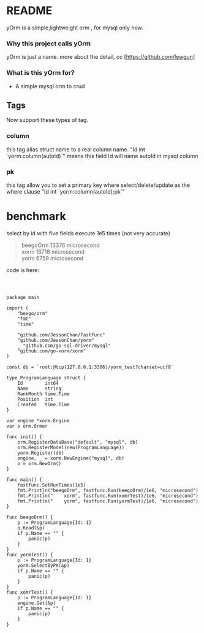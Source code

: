 # README #

yOrm is a simple,lightweight orm  , for mysql only now.

### Why this project calls yOrm ###

yOrm is just a name.
more about the detail, cc [https://github.com/lewgun]

### What is this yOrm for? ###

* A simple mysql orm to crud

## Tags ##
 
Now support these types of tag.

### column ###
this tag alias struct name to a real column name. "Id int \`yorm:column(autoId)\`" means this field Id will name autoId in mysql column

### pk ###
this tag allow you to set a primary key where select/delete/update as the where clause  "Id int \`yorm:column(autoId);pk\`"


# benchmark #

select by id with five fields execute 1e5 times (not very accurate)

> beegoOrm 13376 microsecond   
>     xorm 16718 microsecond   
>     yorm 6759 microsecond   

code is here:



<pre>
<code>


package main

import (
	"beego/orm"
	"fmt"
	"time"

	"github.com/JessonChan/fastfunc"
	"github.com/JessonChan/yorm"
	_ "github.com/go-sql-driver/mysql"
	"github.com/go-xorm/xorm"
)

const db = `root:@tcp(127.0.0.1:3306)/yorm_test?charset=utf8`

type ProgramLanguage struct {
	Id        int64
	Name      string
	RankMonth time.Time
	Position  int
	Created   time.Time
}

var engine *xorm.Engine
var o orm.Ormer

func init() {
	orm.RegisterDataBase("default", "mysql", db)
	orm.RegisterModel(new(ProgramLanguage))
	yorm.Register(db)
	engine, _ = xorm.NewEngine("mysql", db)
	o = orm.NewOrm()
}

func main() {
	fastfunc.SetRunTimes(1e5)
	fmt.Println("beegoOrm", fastfunc.Run(beegoOrm)/1e6, "microsecond")
	fmt.Println("    xorm", fastfunc.Run(xomrTest)/1e6, "microsecond")
	fmt.Println("    yorm", fastfunc.Run(yormTest)/1e6, "microsecond")
}

func beegoOrm() {
	p := ProgramLanguage{Id: 1}
	o.Read(&p)
	if p.Name == "" {
		panic(p)
	}
}
func yormTest() {
	p := ProgramLanguage{Id: 1}
	yorm.SelectByPK(&p)
	if p.Name == "" {
		panic(p)
	}
}
func xomrTest() {
	p := ProgramLanguage{Id: 1}
	engine.Get(&p)
	if p.Name == "" {
		panic(p)
	}
}

</code>
</pre>
